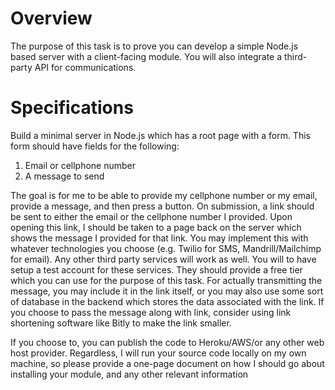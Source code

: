 # Overview

The purpose of this task is to prove you can develop a simple Node.js based server with a client-facing module. You will also integrate a third-party API for communications.

# Specifications

Build a minimal server in Node.js which has a root page with a form. This form should have fields for the following:

1. Email or ​cellphone number
2. A message to send

The goal is for me to be able to provide my cellphone number or my email, provide a message, and then press a button. On submission, a link should be sent to either the email or the cellphone number I provided. Upon opening this link, I should be taken to a page back on the server which shows the message I provided for that link. You may implement this with whatever technologies you choose (e.g. Twilio for SMS, Mandrill/Mailchimp for email). Any other third party services will work as well. You will to have setup a test account for these services. They should provide a free tier which you can use for the purpose of this task. For actually transmitting the message, you may include it in the link itself, or you may also use some sort of database in the backend which stores the data associated with the link. If you choose to pass the message along with link, consider using link shortening software like Bitly to make the link smaller.

If you choose to, you can publish the code to Heroku/AWS/or any other web host provider. Regardless, I will run your source code locally on my own machine, so please provide a one-page document on how I should go about installing your module, and any other relevant information
